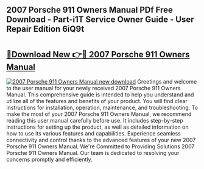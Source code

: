 ## 2007 Porsche 911 Owners Manual PDf Free Download - Part-i1T Service Owner Guide - User Repair Edition 6iQ9t

# <h2><a href="http://bc3645.oget.top/?id=2007+Porsche+911+Owners+Manual">🔗Download New 👉🔴 2007 Porsche 911 Owners Manual</a></h2>

[![2007 Porsche 911 Owners Manual new download](https://i.imgur.com/5g1atiW.png)](http://bc3645.oget.top/?id=2007+Porsche+911+Owners+Manual)
Greetings and welcome to the user manual for your newly received 2007 Porsche 911 Owners Manual. This comprehensive guide is intended to help you understand and utilize all of the features and benefits of your product. You will find clear instructions for installation, operation, maintenance, and troubleshooting. To make the most of your 2007 Porsche 911 Owners Manual, we recommend reading this user manual carefully before use. It includes step-by-step instructions for setting up the product, as well as detailed information on how to use its various features and capabilities. Experience seamless connectivity and control thanks to the advanced features of your new 2007 Porsche 911 Owners Manual. We're Committed to Providing Solutions 2007 Porsche 911 Owners Manual. Our team is dedicated to resolving your concerns promptly and efficiently.
